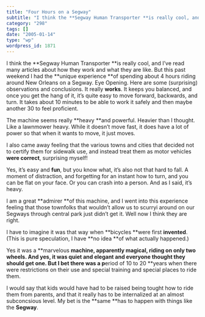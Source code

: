 ```yaml
---
title: "Four Hours on a Segway"
subtitle: "I think the **Segway Human Transporter **is really cool, and I’ve read many articles about how they ..."
category: "298"
tags: []
date: "2005-01-14"
type: "wp"
wordpress_id: 1871
---
```

I think the **Segway Human Transporter **is really cool, and I’ve read many articles about how they work and what they are like. But this past weekend I had the **unique experience **of spending about 4 hours riding around New Orleans on a Segway. Eye Opening. Here are some (surprising) observations and conclusions.
It really **works**. It keeps you balanced, and once you get the hang of it, it’s quite easy to move forward, backwards, and turn. It takes about 10 minutes to be able to work it safely and then maybe another 30 to feel proficient.

The machine seems really **heavy **and powerful. Heavier than I thought. Like a lawnmower heavy. While it doesn’t move fast, it does have a lot of power so that when it wants to move, it just moves.

I also came away feeling that the various towns and cities that decided not to certify them for sidewalk use, and instead treat them as motor vehicles **were correct**, surprising myself!

Yes, it’s easy and **fun**, but you know what, it’s also not that hard to fall. A moment of distraction, and forgetting for an instant how to turn, and you can be flat on your face. Or you can crash into a person. And as I said, it’s heavy.

I am a great **admirer **of this machine, and I went into this experience feeling that those townfolks that wouldn’t allow us to scurryi around on our Segways through central park just didn’t get it. Well now I think they are right.

I have to imagine it was that way when **bicycles **were first **invented**. (This is pure speculation, I have **no idea **of what actually happened.) 

Yes it was a **marvelous **machine, apparently magical, riding on only two wheels. And yes, it was quiet and elegant and everyone thought they should get one. But I bet there was a p**eriod of 10 to 20 **years when there were restrictions on their use and special training and special places to ride them. 

I would say that kids would have had to be raised being tought how to ride them from parents, and that it really has to be internalized at an almost subconcsious level. My bet is the **same **has to happen with things like the **Segway**.